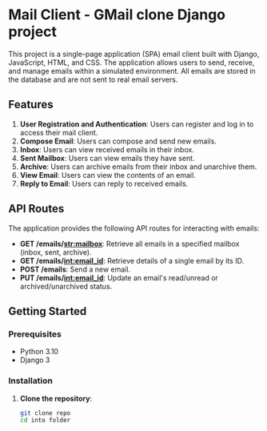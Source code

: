 # Mail Client - GMail clone Django project

This project is a single-page application (SPA) email client built with Django, JavaScript, HTML, and CSS. The application allows users to send, receive, and manage emails within a simulated environment. All emails are stored in the database and are not sent to real email servers.

## Features

1. **User Registration and Authentication**: Users can register and log in to access their mail client.
2. **Compose Email**: Users can compose and send new emails.
3. **Inbox**: Users can view received emails in their inbox.
4. **Sent Mailbox**: Users can view emails they have sent.
5. **Archive**: Users can archive emails from their inbox and unarchive them.
6. **View Email**: Users can view the contents of an email.
7. **Reply to Email**: Users can reply to received emails.

## API Routes

The application provides the following API routes for interacting with emails:

- **GET /emails/<str:mailbox>**: Retrieve all emails in a specified mailbox (inbox, sent, archive).
- **GET /emails/<int:email_id>**: Retrieve details of a single email by its ID.
- **POST /emails**: Send a new email.
- **PUT /emails/<int:email_id>**: Update an email's read/unread or archived/unarchived status.

## Getting Started

### Prerequisites

- Python 3.10
- Django 3

### Installation

1. **Clone the repository**:

   ```bash
   git clone repo
   cd into folder

